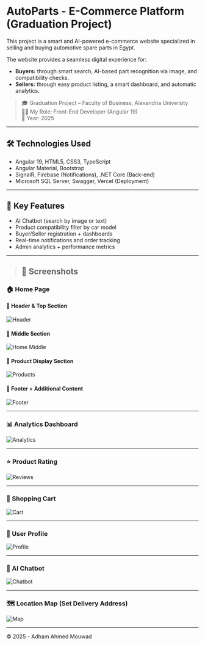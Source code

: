# AutoParts - E-Commerce Platform (Graduation Project)

This project is a smart and AI-powered e-commerce website specialized in selling and buying automotive spare parts in Egypt.

The website provides a seamless digital experience for:
- **Buyers:** through smart search, AI-based part recognition via image, and compatibility checks.
- **Sellers:** through easy product listing, a smart dashboard, and automatic analytics.

> 🎓 Graduation Project – Faculty of Business, Alexandria University  
> 🧑‍💻 My Role: Front-End Developer (Angular 19)  
> 📅 Year: 2025

---

## 🛠️ Technologies Used

- Angular 19, HTML5, CSS3, TypeScript
- Angular Material, Bootstrap
- SignalR, Firebase (Notifications), .NET Core (Back-end)
- Microsoft SQL Server, Swagger, Vercel (Deployment)

---

## 🌟 Key Features

- AI Chatbot (search by image or text)
- Product compatibility filter by car model
- Buyer/Seller registration + dashboards
- Real-time notifications and order tracking
- Admin analytics + performance metrics

---

> ## 📸 Screenshots

### 🏠 Home Page

#### 🔹 Header & Top Section
![Header](assets/screenshots/home-header.png)

#### 🔹 Middle Section
![Home Middle](assets/screenshots/home-middle.png)

#### 🔹 Product Display Section
![Products](assets/screenshots/product-display.png)

#### 🔹 Footer + Additional Content
![Footer](assets/screenshots/home-footer.png)

---

### 📊 Analytics Dashboard
![Analytics](assets/screenshots/analytics.png)

---

### ⭐ Product Rating
![Reviews](assets/screenshots/product-rating.png)

---

### 🛒 Shopping Cart
![Cart](assets/screenshots/cart.png)

---

### 👤 User Profile
![Profile](assets/screenshots/user-profile.png)

---

### 🤖 AI Chatbot
![Chatbot](assets/screenshots/chatbot.png)


---

### 🗺️ Location Map (Set Delivery Address)
![Map](assets/screenshots/location-map.png)


---


© 2025 - Adham Ahmed Mouwad

